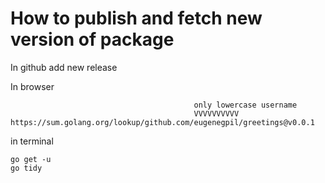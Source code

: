# How to publish and fetch new version of package

In github add new release

In browser
```
                                         only lowercase username
                                         VVVVVVVVVV
https://sum.golang.org/lookup/github.com/eugenegpil/greetings@v0.0.1
```

in terminal
```
go get -u
go tidy
```
